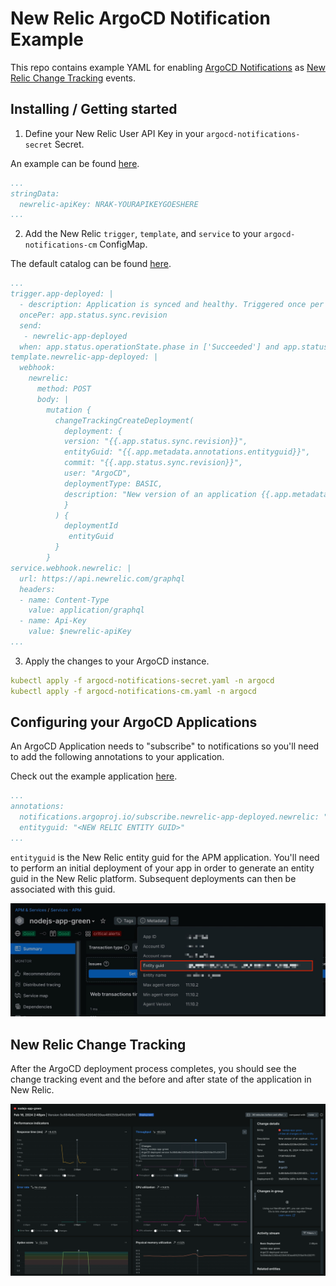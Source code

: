# New Relic ArgoCD Notification Example

This repo contains example YAML for enabling [ArgoCD Notifications](https://argocd-notifications.readthedocs.io/en/stable/) as [New Relic Change Tracking](https://docs.newrelic.com/docs/change-tracking/change-tracking-graphql/) events.

## Installing / Getting started

1. Define your New Relic User API Key in your `argocd-notifications-secret` Secret.  

An example can be found [here](./argocd-notifications-secret.yaml).

```yaml
...
stringData:
  newrelic-apiKey: NRAK-YOURAPIKEYGOESHERE
...
```

2. Add the New Relic `trigger`, `template`, and `service` to your `argocd-notifications-cm` ConfigMap.  

The default catalog can be found [here](https://raw.githubusercontent.com/argoproj/argo-cd/master/notifications_catalog/install.yaml).

```yaml
...
trigger.app-deployed: |
  - description: Application is synced and healthy. Triggered once per commit.
  oncePer: app.status.sync.revision
  send:
   - newrelic-app-deployed
  when: app.status.operationState.phase in ['Succeeded'] and app.status.health.status == 'Healthy'
template.newrelic-app-deployed: |
  webhook:
    newrelic:
      method: POST
      body: |
        mutation {
          changeTrackingCreateDeployment(
            deployment: { 
            version: "{{.app.status.sync.revision}}",
            entityGuid: "{{.app.metadata.annotations.entityguid}}",
            commit: "{{.app.status.sync.revision}}",
            user: "ArgoCD",
            deploymentType: BASIC,
            description: "New version of an application {{.app.metadata.name}} has been deployed."
            }
          ) {
            deploymentId
             entityGuid
          }
        }
service.webhook.newrelic: |
  url: https://api.newrelic.com/graphql
  headers:
  - name: Content-Type
    value: application/graphql
  - name: Api-Key
    value: $newrelic-apiKey
...
```

3. Apply the changes to your ArgoCD instance.

```yaml
kubectl apply -f argocd-notifications-secret.yaml -n argocd
kubectl apply -f argocd-notifications-cm.yaml -n argocd
```

## Configuring your ArgoCD Applications

An ArgoCD Application needs to "subscribe" to notifications so you'll need to add the following annotations to your application.

Check out the example application [here](./argocd-application/notification-demo.yaml).

```yaml
...
annotations:
  notifications.argoproj.io/subscribe.newrelic-app-deployed.newrelic: ""
  entityguid: "<NEW RELIC ENTITY GUID>"  
...
```

`entityguid` is the New Relic entity guid for the APM application.  You'll need to perform an initial deployment of your app in order to generate an entity guid in the New Relic platform.  Subsequent deployments can then be associated with this guid.

![New Relic Entity Guid](<./images/nodejs-app-green New Relic 2024-02-16 at 2.33.39 PM.jpg>)


## New Relic Change Tracking

After the ArgoCD deployment process completes, you should see the change tracking event and the before and after state of the application in New Relic.

![New Relic Change Tracking](./images/changetracking.png)